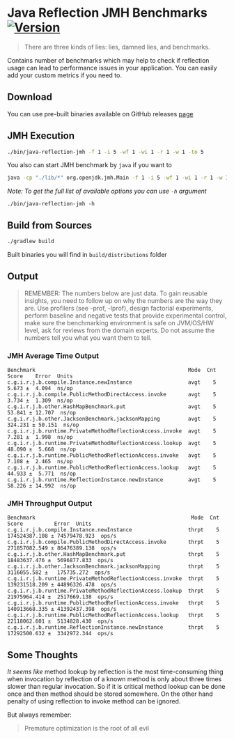 # Java Reflection JMH Benchmarks [![Version](https://img.shields.io/badge/Version-1.0.1-color.svg)](https://github.com/igabaydulin/java-reflection-jmh/releases/tag/1.0.0) 

> There are three kinds of lies: lies, damned lies, and benchmarks.

Contains number of benchmarks which may help to check if reflection usage
can lead to performance issues in your application. You can easily add
your custom metrics if you need to.

## Download
You can use pre-built binaries available on GitHub releases [page](https://github.com/igabaydulin/java-reflection-jmh/releases)

## JMH Execution
```bash
./bin/java-reflection-jmh -f 1 -i 5 -wf 1 -wi 1 -r 1 -w 1 -to 5
```

You also can start JMH benchmark by `java` if you want to
```bash
java -cp "./lib/*" org.openjdk.jmh.Main -f 1 -i 5 -wf 1 -wi 1 -r 1 -w 1 -to 5
```

*Note: To get the full list of available options you can use `-h` argument*
```
./bin/java-reflection-jmh -h
```

## Build from Sources
```bash
./gradlew build
```
Built binaries you will find in `build/distributions` folder

## Output
>REMEMBER: The numbers below are just data. To gain reusable insights, you need to follow up on
 why the numbers are the way they are. Use profilers (see -prof, -lprof), design factorial
 experiments, perform baseline and negative tests that provide experimental control, make sure
 the benchmarking environment is safe on JVM/OS/HW level, ask for reviews from the domain experts.
 Do not assume the numbers tell you what you want them to tell.
### JMH Average Time Output
```
Benchmark                                                 Mode  Cnt    Score    Error  Units
c.g.i.r.j.b.compile.Instance.newInstance                  avgt    5    5.673 ±  4.094  ns/op
c.g.i.r.j.b.compile.PublicMethodDirectAccess.invoke       avgt    5    3.734 ±  1.309  ns/op
c.g.i.r.j.b.other.HashMapBenchmark.put                    avgt    5   53.841 ± 12.707  ns/op
c.g.i.r.j.b.other.JacksonBenchmark.jacksonMapping         avgt    5  324.231 ± 50.151  ns/op
c.g.i.r.j.b.runtime.PrivateMethodReflectionAccess.invoke  avgt    5    7.281 ±  1.998  ns/op
c.g.i.r.j.b.runtime.PrivateMethodReflectionAccess.lookup  avgt    5   48.090 ±  5.668  ns/op
c.g.i.r.j.b.runtime.PublicMethodReflectionAccess.invoke   avgt    5    7.108 ±  2.465  ns/op
c.g.i.r.j.b.runtime.PublicMethodReflectionAccess.lookup   avgt    5   44.933 ±  5.771  ns/op
c.g.i.r.j.b.runtime.ReflectionInstance.newInstance        avgt    5   58.226 ± 14.992  ns/op
```
### JMH Throughput Output
```
Benchmark                                                  Mode  Cnt          Score          Error  Units
c.g.i.r.j.b.compile.Instance.newInstance                  thrpt    5  174524387.108 ± 74579478.923  ops/s
c.g.i.r.j.b.compile.PublicMethodDirectAccess.invoke       thrpt    5  271857082.549 ± 86476389.138  ops/s
c.g.i.r.j.b.other.HashMapBenchmark.put                    thrpt    5   18483637.476 ±  5696877.833  ops/s
c.g.i.r.j.b.other.JacksonBenchmark.jacksonMapping         thrpt    5    3116055.582 ±   175735.272  ops/s
c.g.i.r.j.b.runtime.PrivateMethodReflectionAccess.invoke  thrpt    5  139231518.209 ± 44896326.478  ops/s
c.g.i.r.j.b.runtime.PrivateMethodReflectionAccess.lookup  thrpt    5   21975964.414 ±  2517669.138  ops/s
c.g.i.r.j.b.runtime.PublicMethodReflectionAccess.invoke   thrpt    5  140913668.335 ± 41392437.398  ops/s
c.g.i.r.j.b.runtime.PublicMethodReflectionAccess.lookup   thrpt    5   22118062.601 ±  5134828.430  ops/s
c.g.i.r.j.b.runtime.ReflectionInstance.newInstance        thrpt    5   17292500.632 ±  3342972.344  ops/s
```

## Some Thoughts
*It seems like* method lookup by reflection is the most time-consuming
thing when invocation by reflection of a known method is only about three
times slower than regular invocation. So if it is critical method lookup can
be done once and then method should be stored somewhere. On the other hand
penalty of using reflection to invoke method can be ignored.

But always remember:
> Premature optimization is the root of all evil

